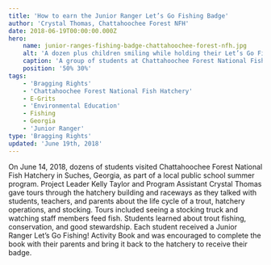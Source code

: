 ```yaml
---
title: 'How to earn the Junior Ranger Let’s Go Fishing Badge'
author: 'Crystal Thomas, Chattahoochee Forest NFH'
date: 2018-06-19T00:00:00.000Z
hero:
    name: junior-ranges-fishing-badge-chattahoochee-forest-nfh.jpg
    alt: 'A dozen plus children smiling while holding their Let’s Go Fishing activity books.'
    caption: 'A group of students at Chattahoochee Forest National Fish Hatchery.  Photo by Crystal Thomas, USFWS.'
    position: '50% 30%'
tags:
    - 'Bragging Rights'
    - 'Chattahoochee Forest National Fish Hatchery'
    - E-Grits
    - 'Environmental Education'
    - Fishing
    - Georgia
    - 'Junior Ranger'
type: 'Bragging Rights'
updated: 'June 19th, 2018'
---
```


On June 14, 2018, dozens of students visited Chattahoochee Forest National Fish Hatchery in Suches, Georgia, as part of a local public school summer program. Project Leader Kelly Taylor and Program Assistant Crystal Thomas gave tours through the hatchery building and raceways as they talked with students, teachers, and parents about the life cycle of a trout, hatchery operations, and stocking. Tours included seeing a stocking truck and watching staff members feed fish. Students learned about trout fishing, conservation, and good stewardship. Each student received a Junior Ranger Let’s Go Fishing! Activity Book and was encouraged to complete the book with their parents and bring it back to the hatchery to receive their badge.